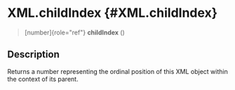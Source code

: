 XML.childIndex {#XML.childIndex}
==============

> [number]{role="ref"} **childIndex** ()

Description
-----------

Returns a number representing the ordinal position of this XML object
within the context of its parent.
